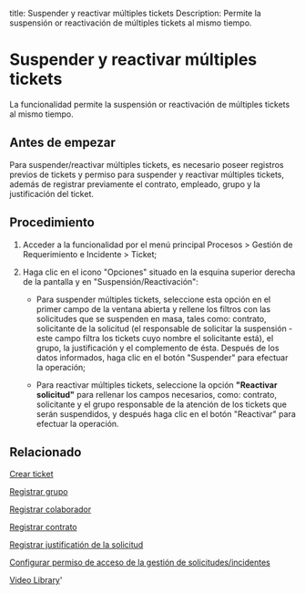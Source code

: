 title:  Suspender y reactivar múltiples tickets 
Description: Permite la suspensión or reactivación de múltiples tickets al mismo tiempo. 
# Suspender y reactivar múltiples tickets

La funcionalidad permite la suspensión or reactivación de múltiples tickets al mismo tiempo.

Antes de empezar
----------------

Para suspender/reactivar múltiples tickets, es necesario poseer registros
previos de tickets y permiso para suspender y reactivar múltiples tickets,
además de registrar previamente el contrato, empleado, grupo y la justificación
del ticket.

Procedimiento
-------------

1.  Acceder a la funcionalidad por el menú principal Procesos \> Gestión de
    Requerimiento e Incidente \> Ticket;

2.  Haga clic en el icono "Opciones" situado en la esquina superior derecha de
    la pantalla y en "Suspensión/Reactivación":

    -   Para suspender múltiples tickets, seleccione esta opción en el primer
        campo de la ventana abierta y rellene los filtros con las solicitudes
        que se suspenden en masa, tales como: contrato, solicitante de la
        solicitud (el responsable de solicitar la suspensión - este campo filtra
        los tickets cuyo nombre el solicitante está), el grupo, la justificación
        y el complemento de ésta. Después de los datos informados, haga clic en
        el botón "Suspender" para efectuar la operación;

    -   Para reactivar múltiples tickets, seleccione la opción **"Reactivar solicitud"** para rellenar los campos necesarios,                   como: contrato, solicitante y el grupo responsable de la atención de los tickets que serán suspendidos, y después haga clic en           el botón "Reactivar" para efectuar la operación.

Relacionado
-----------

[Crear ticket](/es-es/citsmart-platform-9/processes/tickets/use/create-ticket.html)

[Registrar grupo](/es-es/citsmart-platform-9/initial-settings/access-settings/user/register-groups.html)

[Registrar colaborador](/es-es/citsmart-platform-9/initial-settings/access-settings/user/register-employee.html)

[Registrar contrato](/es-es/citsmart-platform-9/additional-features/contract-management/use/register-contract.html)

[Registrar justificatión de la solicitud](/es-es/citsmart-platform-9/processes/portfolio-and-catalog/configuration/register-request-justification.html)

[Configurar permiso de acceso de la gestión de solicitudes/incidentes](/es-es/citsmart-platform-9/processes/tickets/configuration/access-ticket-management.html)

<i class='fa fa-youtube-play  fa-2x' style='color:#97ce17;vertical-align: middle;'> </i> [Video Library](https://www.youtube.com/playlist?list=PLB5qK2uzf2ROfIFL9F-3s-gomHNzudBEy)'

<!-- !!! tip "About"

    <b>Product/Version:</b> CITSmart | 8.00 &nbsp;&nbsp;
    <b>Updated:</b>01/25/2019 – Larissa Lourenço
